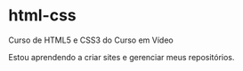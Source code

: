 # html-css
 Curso de HTML5 e CSS3 do Curso em Vídeo

Estou aprendendo a criar sites e gerenciar meus repositórios.